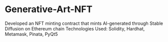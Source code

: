 # Generative-Art-NFT
Developed an NFT minting contract that mints AI-generated through Stable Diffusion on Ethereum chain 
Technologies Used: Solidity, Hardhat, Metamask, Pinata, PyQt5
